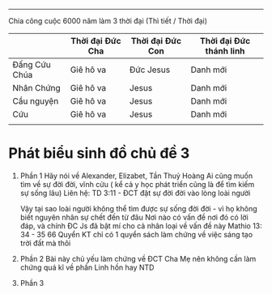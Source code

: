 
---
Chia công cuộc 6000 năm làm 3 thời đại 
(Thì tiết / Thời đại)

|               | Thời đại Đức Cha | Thời đại Đức Con | Thời đại Đức thánh linh |
| ------------- | ---------------- | ---------------- | ----------------------- |
| Đấng Cứu Chúa | Giê hô va        | Đức Jesus        | Danh mới                |
| Nhân Chứng    | Giê hô va        | Jesus            | Danh mới                |
| Cầu nguyện    | Giê hô va        | Jesus            | Danh mới                |
| Cứu           | Giê hô va        | Jesus            | Danh mới                |
|               |                  |                  |                         |


# Phát biểu sinh đồ chủ đề 3

1. Phần 1
	Hãy nói về Alexander, Elizabet, Tần Thuỷ Hoàng
	Ai cũng muốn tìm về sự đời đời, vĩnh cửu ( kể cả y học phát triển cũng là để tìm kiếm sự sống lâu)
	Liên hệ: TD 3:11 - ĐCT đặt sự đời đời vào lòng loài người

	Vậy tại sao loài người không thể tìm được sự sống đời đời - vì họ không biết nguyên nhân sự chết đến từ đâu
	Nơi nào có vấn đề nơi đó có lời đáp, và chính ĐC Js đã bật mí cho cả nhân loại về vấn đề này 
	Mathio 13: 34 - 35
	66 Quyển KT chỉ có 1 quyển sách làm chứng về việc sáng tạo trời đất mà thôi 
2. Phần 2
	Bài này chủ yếu làm chứng về ĐCT Cha Mẹ nên không cần làm chứng quá kĩ về phần Linh hồn hay NTD
3. Phần 3
